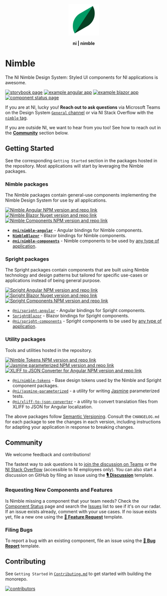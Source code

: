 <div align="center">
    <img src="docs/nimble-logo-icon.svg" width="100px"/>
    <p><b>ni | nimble</b></p>
</div>

# Nimble

The NI Nimble Design System: Styled UI components for NI applications is awesome.

[![storybook page](https://img.shields.io/badge/storybook%20documentation-white.svg?logo=storybook)](https://ni.github.io/nimble/storybook)
[![example angular app](https://img.shields.io/badge/example%20angular%20application-dd0031.svg?logo=angular)](https://ni.github.io/nimble/storybook/example-client-app)
[![example blazor app](https://img.shields.io/badge/example%20blazor%20application-572b8a.svg?logo=blazor)](https://ni.github.io/nimble/storybook/blazor-client-app/wwwroot)
[![component status page](https://img.shields.io/badge/✔-component%20status%20table-074023.svg)](https://nimble.ni.dev/storybook/?path=/docs/component-status--docs)

If you are at NI, lucky you! **Reach out to ask questions** via Microsoft Teams on the Design System [`General` channel](https://teams.microsoft.com/l/channel/19%3ACb5zEPCpdADS7kC0XTWXJGwZCq0qHVxnjkiPEWeEz7k1%40thread.tacv2/General?groupId=180bf0c7-4ff2-405e-8330-fdbe8ab6eb52&tenantId=eb06985d-06ca-4a17-81da-629ab99f6505) or via NI Stack Overflow with the [`nimble` tag](https://ni.stackenterprise.co/questions/tagged/813).

If you are outside NI, we want to hear from you too! See how to reach out in the [**Community**](#community) section below.

## Getting Started

See the corresponding `Getting Started` section in the packages hosted in the repository. Most applications will start by leveraging the Nimble packages.

### Nimble packages

The Nimble packages contain general-use components implementing the Nimble Design System for use by all applications.

[![Nimble Angular NPM version and repo link](https://img.shields.io/npm/v/@ni/nimble-angular.svg?label=@ni/nimble-angular)](https://www.npmjs.com/package/@ni/nimble-angular)
[![Nimble Blazor Nuget version and repo link](https://img.shields.io/nuget/v/NimbleBlazor.svg?label=NimbleBlazor)](https://www.nuget.org/packages/NimbleBlazor)
[![Nimble Components NPM version and repo link](https://img.shields.io/npm/v/@ni/nimble-components.svg?label=@ni/nimble-components)](https://www.npmjs.com/package/@ni/nimble-components)

- **[`@ni/nimble-angular`](/packages/angular-workspace/nimble-angular/)** - Angular bindings for Nimble components.
- **[`NimbleBlazor`](/packages/blazor-workspace/NimbleBlazor/)** - Blazor bindings for Nimble components.
- **[`@ni/nimble-components`](/packages/nimble-components/)** - Nimble components to be used by [any type of application](https://custom-elements-everywhere.com/).

### Spright packages

The Spright packages contain components that are built using Nimble technology and design patterns but tailored for specific use-cases or applications instead of being general purpose.

[![Spright Angular NPM version and repo link](https://img.shields.io/npm/v/@ni/spright-angular.svg?label=@ni/spright-angular)](https://www.npmjs.com/package/@ni/spright-angular)
[![Spright Blazor Nuget version and repo link](https://img.shields.io/nuget/v/SprightBlazor.svg?label=SprightBlazor)](https://www.nuget.org/packages/SprightBlazor)
[![Spright Components NPM version and repo link](https://img.shields.io/npm/v/@ni/spright-components.svg?label=@ni/spright-components)](https://www.npmjs.com/package/@ni/spright-components)

- [`@ni/spright-angular`](/packages/angular-workspace/spright-angular/) - Angular bindings for Spright components.
- [`SprightBlazor`](/packages/blazor-workspace/SprightBlazor/) - Blazor bindings for Spright components.
- [`@ni/spright-components`](/packages/spright-components/) - Spright components to be used by [any  type of application](https://custom-elements-everywhere.com/).

### Utility packages

Tools and utilities hosted in the repository.

[![Nimble Tokens NPM version and repo link](https://img.shields.io/npm/v/@ni/nimble-tokens.svg?label=@ni/nimble-tokens)](https://www.npmjs.com/package/@ni/nimble-tokens)
[![Jasmine parameterized NPM version and repo link](https://img.shields.io/npm/v/@ni/jasmine-parameterized.svg?label=@ni/jasmine-parameterized)](https://www.npmjs.com/package/@ni/jasmine-parameterized)
[![XLIFF to JSON Converter for Angular NPM version and repo link](https://img.shields.io/npm/v/@ni/xliff-to-json-converter.svg?label=@ni/xliff-to-json-converter)](https://www.npmjs.com/package/@ni/xliff-to-json-converter)

- [`@ni/nimble-tokens`](/packages/nimble-tokens/) - Base design tokens used by the Nimble and Spright component packages.
- [`@ni/jasmine-parameterized`](/packages/jasmine-parameterized/) - a utility for writing [Jasmine](https://jasmine.github.io/) parameterized tests.
- [`@ni/xliff-to-json-converter`](/packages/xliff-to-json-converter/) - a utility to convert translation files from XLIFF to JSON for Angular localization.

The above packages follow [Semantic Versioning](https://semver.org). Consult the `CHANGELOG.md` for each package to see the changes in each version, including instructions for adapting your application in response to breaking changes.

## Community

We welcome feedback and contributions!

The fastest way to ask questions is to [join the discussion on Teams](https://teams.microsoft.com/l/channel/19%3ACb5zEPCpdADS7kC0XTWXJGwZCq0qHVxnjkiPEWeEz7k1%40thread.tacv2/General?groupId=180bf0c7-4ff2-405e-8330-fdbe8ab6eb52&tenantId=eb06985d-06ca-4a17-81da-629ab99f6505) or the [NI Stack Overflow](https://ni.stackenterprise.co/questions/tagged/813) (accessible to NI employees only). You can also start a discussion on GitHub by filing an issue using the [**🎙 Discussion**](https://github.com/ni/nimble/issues/new/choose) template.

### Requesting New Components and Features

Is Nimble missing a component that your team needs? Check the [Component Status](https://ni.github.io/nimble/storybook/?path=/docs/component-status--docs) page and search the [Issues](https://github.com/ni/nimble/issues) list to see if it's on our radar. If an issue exists already, comment with your use cases. If no issue exists yet, file a new one using the [**🙋 Feature Request**](https://github.com/ni/nimble/issues/new/choose) template.

### Filing Bugs

To report a bug with an existing component, file an issue using the [**🐛 Bug Report**](https://github.com/ni/nimble/issues/new/choose) template.

## Contributing

See `Getting Started` in [`Contributing.md`](/CONTRIBUTING.md#getting-started) to get started with building the monorepo.

[![contributors](https://markupgo.com/github/ni/nimble/contributors?width=800&count=0&circleSpacing=10&removeLogo=true)](https://github.com/ni/nimble/graphs/contributors)
